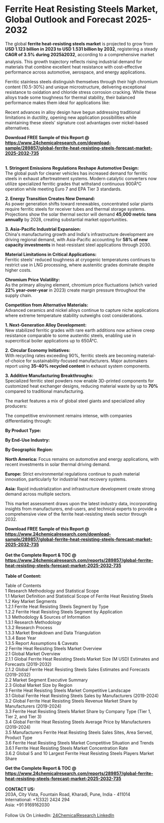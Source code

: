 <h1>Ferrite Heat Resisting Steels Market, Global Outlook and Forecast 2025-2032</h1><p>The global <strong>ferrite heat-resisting steels market</strong> is projected to grow from <strong>USD 1.123 billion in 2023 to USD 1.531 billion by 2032</strong>, registering a steady <strong>CAGR of 3.5% during 2025â2032</strong>, according to a comprehensive market analysis. This growth trajectory reflects rising industrial demand for materials that combine excellent heat resistance with cost-effective performance across automotive, aerospace, and energy applications.</p><p>Ferritic stainless steels distinguish themselves through their high chromium content (10.5-30%) and unique microstructure, delivering exceptional resistance to oxidation and chloride stress corrosion cracking. While these alloys trade some toughness for thermal stability, their balanced performance makes them ideal for applications like:</p><p>Recent advances in alloy design have begun addressing traditional limitations in ductility, opening new application possibilities while maintaining these steels' signature cost advantages over nickel-based alternatives.</p><div><b>Download FREE Sample of this Report @ 
            <a href="https://www.24chemicalresearch.com/download-sample/289857/global-ferrite-heat-resisting-steels-forecast-market-2025-2032-735">
            https://www.24chemicalresearch.com/download-sample/289857/global-ferrite-heat-resisting-steels-forecast-market-2025-2032-735</a></b></div><br><p><strong>1. Stringent Emissions Regulations Reshape Automotive Design:</strong><br>
The global push for cleaner vehicles has increased demand for ferritic steels in exhaust aftertreatment systems. Modern catalytic converters now utilize specialized ferritic grades that withstand continuous 900Â°C operation while meeting Euro 7 and EPA Tier 3 standards.</p><p><strong>2. Energy Transition Creates New Demand:</strong><br>
As power generation shifts toward renewables, concentrated solar plants require ferritic steels for receiver tubes and thermal storage systems. Projections show the solar thermal sector will demand <strong>45,000 metric tons annually</strong> by 2028, creating substantial market opportunities.</p><p><strong>3. Asia-Pacific Industrial Expansion:</strong><br>
China's manufacturing growth and India's infrastructure development are driving regional demand, with Asia-Pacific accounting for <strong>58% of new capacity investments</strong> in heat-resistant steel applications through 2030.</p><p><strong>Material Limitations in Critical Applications:</strong><br>
    Ferritic steels' reduced toughness at cryogenic temperatures continues to restrict use in LNG processing, where austenitic grades dominate despite higher costs.</p><p><strong>Chromium Price Volatility:</strong><br>
    As the primary alloying element, chromium price fluctuations (which varied <strong>22% year-over-year</strong> in 2023) create margin pressure throughout the supply chain.</p><p><strong>Competition from Alternative Materials:</strong><br>
    Advanced ceramics and nickel alloys continue to capture niche applications where extreme temperature stability outweighs cost considerations.</p><p><strong>1. Next-Generation Alloy Development:</strong><br>
New stabilized ferritic grades with rare earth additions now achieve creep resistance comparable to some austenitic steels, enabling use in supercritical boiler applications up to 650Â°C.</p><p><strong>2. Circular Economy Initiatives:</strong><br>
With recycling rates exceeding 90%, ferritic steels are becoming material-of-choice for sustainability-focused manufacturers. Major automakers report using <strong>35-40% recycled content</strong> in exhaust system components.</p><p><strong>3. Additive Manufacturing Breakthroughs:</strong><br>
Specialized ferritic steel powders now enable 3D-printed components for customized heat exchanger designs, reducing material waste by up to <strong>70%</strong> compared to traditional manufacturing.</p><p>The market features a mix of global steel giants and specialized alloy producers:</p><p>The competitive environment remains intense, with companies differentiating through:</p><p><strong>By Product Type:</strong></p><p><strong>By End-Use Industry:</strong></p><p><strong>By Geographic Region:</strong></p><p><strong>North America:</strong> Focus remains on automotive and energy applications, with recent investments in solar thermal driving demand.</p><p><strong>Europe:</strong> Strict environmental regulations continue to push material innovation, particularly for industrial heat recovery systems.</p><p><strong>Asia:</strong> Rapid industrialization and infrastructure development create strong demand across multiple sectors.</p><p>This market assessment draws upon the latest industry data, incorporating insights from manufacturers, end-users, and technical experts to provide a comprehensive view of the ferrite heat-resisting steels sector through 2032.</p><div><b>Download FREE Sample of this Report @ 
            <a href="https://www.24chemicalresearch.com/download-sample/289857/global-ferrite-heat-resisting-steels-forecast-market-2025-2032-735">
            https://www.24chemicalresearch.com/download-sample/289857/global-ferrite-heat-resisting-steels-forecast-market-2025-2032-735</a></b></div><br><div><b>Get the Complete Report & TOC @ 
            <a href="https://www.24chemicalresearch.com/reports/289857/global-ferrite-heat-resisting-steels-forecast-market-2025-2032-735">
            https://www.24chemicalresearch.com/reports/289857/global-ferrite-heat-resisting-steels-forecast-market-2025-2032-735</a></b></div><br>
            <b>Table of Content:</b><p>Table of Contents<br />
1 Research Methodology and Statistical Scope<br />
1.1 Market Definition and Statistical Scope of Ferrite Heat Resisting Steels<br />
1.2 Key Market Segments<br />
1.2.1 Ferrite Heat Resisting Steels Segment by Type<br />
1.2.2 Ferrite Heat Resisting Steels Segment by Application<br />
1.3 Methodology & Sources of Information<br />
1.3.1 Research Methodology<br />
1.3.2 Research Process<br />
1.3.3 Market Breakdown and Data Triangulation<br />
1.3.4 Base Year<br />
1.3.5 Report Assumptions & Caveats<br />
2 Ferrite Heat Resisting Steels Market Overview<br />
2.1 Global Market Overview<br />
2.1.1 Global Ferrite Heat Resisting Steels Market Size (M USD) Estimates and Forecasts (2019-2032)<br />
2.1.2 Global Ferrite Heat Resisting Steels Sales Estimates and Forecasts (2019-2032)<br />
2.2 Market Segment Executive Summary<br />
2.3 Global Market Size by Region<br />
3 Ferrite Heat Resisting Steels Market Competitive Landscape<br />
3.1 Global Ferrite Heat Resisting Steels Sales by Manufacturers (2019-2024)<br />
3.2 Global Ferrite Heat Resisting Steels Revenue Market Share by Manufacturers (2019-2024)<br />
3.3 Ferrite Heat Resisting Steels Market Share by Company Type (Tier 1, Tier 2, and Tier 3)<br />
3.4 Global Ferrite Heat Resisting Steels Average Price by Manufacturers (2019-2024)<br />
3.5 Manufacturers Ferrite Heat Resisting Steels Sales Sites, Area Served, Product Type<br />
3.6 Ferrite Heat Resisting Steels Market Competitive Situation and Trends<br />
3.6.1 Ferrite Heat Resisting Steels Market Concentration Rate<br />
3.6.2 Global 5 and 10 Largest Ferrite Heat Resisting Steels Players Market Share </p><div><b>Get the Complete Report & TOC @ 
            <a href="https://www.24chemicalresearch.com/reports/289857/global-ferrite-heat-resisting-steels-forecast-market-2025-2032-735">
            https://www.24chemicalresearch.com/reports/289857/global-ferrite-heat-resisting-steels-forecast-market-2025-2032-735</a></b></div><br><b>CONTACT US:</b><br>
            203A, City Vista, Fountain Road, Kharadi, Pune, India - 411014<br>
            International: +1(332) 2424 294<br>
            Asia: +91 9169162030 <br><br>
            Follow Us On LinkedIn: <a href="https://www.linkedin.com/company/24chemicalresearch/">24ChemicalResearch LinkedIn</a>